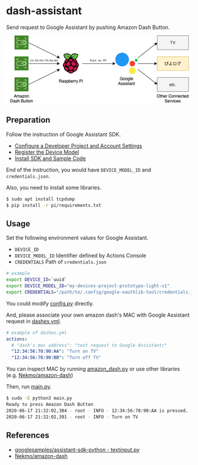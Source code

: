 # dash-assistant
Send request to Google Assistant by pushing Amazon Dash Button.

![](docs/dash-assistant.png)

## Preparation
Follow the instruction of Google Assistant SDK.
- [Configure a Developer Project and Account Settings](https://developers.google.com/assistant/sdk/guides/service/python/embed/config-dev-project-and-account)
- [Register the Device Model](https://developers.google.com/assistant/sdk/guides/service/python/embed/register-device)
- [Install SDK and Sample Code](https://developers.google.com/assistant/sdk/guides/service/python/embed/install-sample)

End of the instruction, you would have `DEVICE_MODEL_ID` and `credentials.json`.

Also, you need to install some libraries.
```bash
$ sudo apt install tcpdump
$ pip install -r pi/requirements.txt
```

## Usage
Set the following environment values for Google Assistant.
- `DEVICE_ID`
- `DEVICE_MODEL_ID` Identifier defined by Actions Console
- `CREDENTIALS` Path of `credentials.json`

```bash
# example
export DEVICE_ID=`uuid`
export DEVICE_MODEL_ID="my-devices-project-prototype-light-v1"
export CREDENTIALS="/path/to/.config/google-oauthlib-tool/credentials.json"
```

You could modify [config.py](pi/config.py) directly.

And, please associate your own amazon dash's MAC with Google Assistant request in [dashes.yml](pi/dashes.yml).
```yaml
# example of dashes.yml
actions:
  # "dash's mac address": "text request to Google Assistantr"
  "12:34:56:78:90:AA": "Turn on TV"
  "12:34:56:78:90:BB": "Turn off TV"

```

You can inspect MAC by running [amazon_dash.py](pi/amazon_dash.py) or use other libraries (e.g. [Nekmo/amazon-dash](https://github.com/Nekmo/amazon-dash))

Then, run [main.py](pi/main.py).
```bash
$ sudo -E python3 main.py
Ready to press Amazon Dash Button
2020-06-17 21:32:02,384 - root - INFO - 12:34:56:78:90:AA is pressed.
2020-06-17 21:32:02,391 - root - INFO - Turn on TV
```

## References
- [googlesamples/assistant-sdk-python - textinput.py](https://github.com/googlesamples/assistant-sdk-python/blob/master/google-assistant-sdk/googlesamples/assistant/grpc/textinput.py)
- [Nekmo/amazon-dash](https://github.com/Nekmo/amazon-dash)

